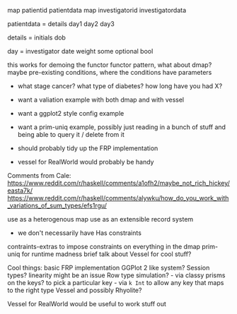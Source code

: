 

map patientid patientdata
map investigatorid investigatordata

patientdata = 
  details
  day1
  day2
  day3
  
details =
  initials
  dob
  
day =
  investigator
  date
  weight
  some optional bool
  
this works for demoing the functor functor pattern, what about dmap?
maybe pre-existing conditions, where the conditions have parameters
- what stage cancer? what type of diabetes? how long have you had X?


- want a valiation example with both dmap and with vessel
- want a ggplot2 style config example
- want a prim-uniq example, possibly just reading in a bunch of stuff and being able to query it / delete from it
- should probably tidy up the FRP implementation

- vessel for RealWorld would probably be handy


Comments from Cale:
  https://www.reddit.com/r/haskell/comments/a1ofh2/maybe_not_rich_hickey/easta7k/
  https://www.reddit.com/r/haskell/comments/alywku/how_do_you_work_with_variations_of_sum_types/efs1rgu/

use as a heterogenous map
use as an extensible record system
- we don't necessarily have Has constraints

contraints-extras to impose constraints on everything in the dmap
prim-uniq for runtime madness
brief talk about Vessel for cool stuff?

Cool things:
  basic FRP implementation
  GGPlot 2 like system?
  Session types? linearity might be an issue
  Row type simulation? 
    - via classy prisms on the keys? to pick a particular key
    - via `k Int` to allow any key that maps to the right type
  Vessel and possibly Rhyolite?

Vessel for RealWorld would be useful to work stuff out
